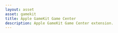 ```yaml
---
layout: asset
asset: gamekit
title: Apple GameKit Game Center
description: Apple GameKit Game Center extension.
---
```

